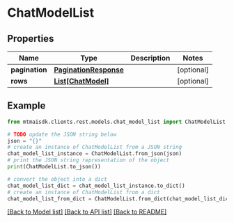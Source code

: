 # ChatModelList


## Properties

Name | Type | Description | Notes
------------ | ------------- | ------------- | -------------
**pagination** | [**PaginationResponse**](PaginationResponse.md) |  | [optional] 
**rows** | [**List[ChatModel]**](ChatModel.md) |  | [optional] 

## Example

```python
from mtmaisdk.clients.rest.models.chat_model_list import ChatModelList

# TODO update the JSON string below
json = "{}"
# create an instance of ChatModelList from a JSON string
chat_model_list_instance = ChatModelList.from_json(json)
# print the JSON string representation of the object
print(ChatModelList.to_json())

# convert the object into a dict
chat_model_list_dict = chat_model_list_instance.to_dict()
# create an instance of ChatModelList from a dict
chat_model_list_from_dict = ChatModelList.from_dict(chat_model_list_dict)
```
[[Back to Model list]](../README.md#documentation-for-models) [[Back to API list]](../README.md#documentation-for-api-endpoints) [[Back to README]](../README.md)


